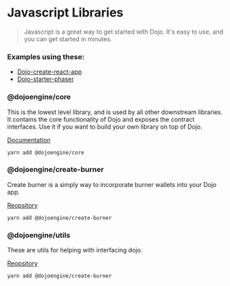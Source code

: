 # Javascript Libraries

> Javascript is a great way to get started with Dojo. It's easy to use, and you can get started in minutes.

### Examples using these:

- [Dojo-create-react-app](https://github.com/dojoengine/dojo-starter-react-app)
- [Dojo-starter-phaser](https://github.com/dojoengine/dojo-starter-phaser)

### @dojoengine/core

This is the lowest level library, and is used by all other downstream libraries. It contains the core functionality of Dojo and exposes the contract interfaces. Use it if you want to build your own library on top of Dojo.

[Documentation](./npm/core.md)

```console
yarn add @dojoengine/core
```

### @dojoengine/create-burner

Create burner is a simply way to incorporate burner wallets into your Dojo app.

[Reopsitory](https://github.com/dojoengine/packages)

```console
yarn add @dojoengine/create-burner
```

### @dojoengine/utils

These are utils for helping with interfacing dojo.

[Reopsitory](https://github.com/dojoengine/packages)

```console
yarn add @dojoengine/create-burner
```

